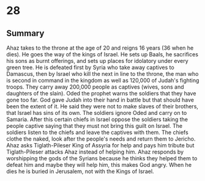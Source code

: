 # 28

## Summary
Ahaz takes to the throne at the age of 20 and reigns 16 years (36 when he dies). He goes the way of the kings of Israel. He sets up Baals, he sacrifices his sons as burnt offerings, and sets up places for idolatory under every green tree.
He is defeated first by Syria who take away captives to Damascus, then by Israel who kill the next in line to the throne, the man who is second in command in the kingdom as well as 120,000 of Judah's fighting troops.
They carry away 200,000 people as captives (wives, sons and daughters of the slain). Oded the prophet warns the soldiers that they have gone too far. God gave Judah into their hand in battle but that should have been the extent of it. He said they were not to make slaves of their brothers, that Israel has sins of its own. The soldiers ignore Oded and carry on to Samaria.
After this certain chiefs in Israel oppose the soldiers taking the people captive saying that they must not bring this guilt on Israel. The soldiers listen to the chiefs and leave the captives with them. The chiefs clothe the naked, look after the people's needs and return them to Jericho.
Ahaz asks Tiglath-Pileser King of Assyria for help and pays him tribute but Tiglath-Pileser attacks Ahaz instead of helping him.
Ahaz responds by worshipping the gods of the Syrians because he thinks they helped them to defeat him and maybe they will help him, this makes God angry. When he dies he is buried in Jerusalem, not with the Kings of Israel.
